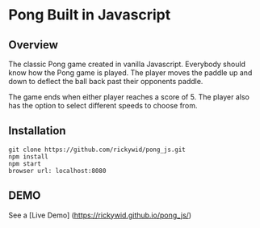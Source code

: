 # Pong Built in Javascript

## Overview
The classic Pong game created in vanilla Javascript. Everybody should know how the Pong game is played. The player moves the paddle up and down to deflect the ball back past their opponents paddle. 

The game ends when either player reaches a score of 5. The player also has the option to select different speeds to choose from.

## Installation
```
git clone https://github.com/rickywid/pong_js.git
npm install
npm start
browser url: localhost:8080
```
## DEMO
See a [Live Demo] (https://rickywid.github.io/pong_js/)

